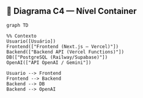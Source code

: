 ## 🔗 Diagrama C4 — Nível Container

```mermaid
graph TD

%% Contexto
Usuario([Usuário])
Frontend(["Frontend (Next.js – Vercel)"])
Backend(["Backend API (Vercel Functions)"])
DB(["PostgreSQL (Railway/Supabase)"])
OpenAI(["API OpenAI / Gemini"])

Usuario --> Frontend
Frontend --> Backend
Backend --> DB
Backend --> OpenAI
```
